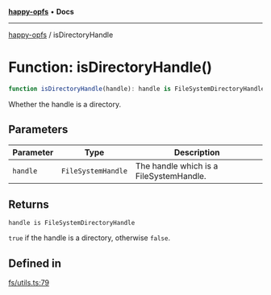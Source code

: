 [**happy-opfs**](../README.md) • **Docs**

***

[happy-opfs](../README.md) / isDirectoryHandle

# Function: isDirectoryHandle()

```ts
function isDirectoryHandle(handle): handle is FileSystemDirectoryHandle
```

Whether the handle is a directory.

## Parameters

| Parameter | Type | Description |
| ------ | ------ | ------ |
| `handle` | `FileSystemHandle` | The handle which is a FileSystemHandle. |

## Returns

`handle is FileSystemDirectoryHandle`

`true` if the handle is a directory, otherwise `false`.

## Defined in

[fs/utils.ts:79](https://github.com/JiangJie/happy-opfs/blob/a4847fb43bf2d37df760679e172324cb91fbf2ca/src/fs/utils.ts#L79)
